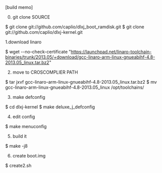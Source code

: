 [build memo]

0. git clone SOURCE

 $ git clone git://github.com/caplio/dlxj_boot_ramdisk.git
 $ git clone git://github.com/caplio/dlxj-kernel.git

1.download linaro

 $ wget --no-check-certificate "https://launchpad.net/linaro-toolchain-binaries/trunk/2013.05/+download/gcc-linaro-arm-linux-gnueabihf-4.8-2013.05_linux.tar.bz2"

2. move to CROSCOMPLIER PATH

 $ tar jxvf gcc-linaro-arm-linux-gnueabihf-4.8-2013.05_linux.tar.bz2
 $ mv gcc-linaro-arm-linux-gnueabihf-4.8-2013.05_linux /opt/toolchains/ 

3. make defconfig 

 $ cd dlxj-kernel
 $ make deluxe_j_defconfig 

4. edit config 

 $ make menuconfig

5. build it

 $ make -j8

6. create boot.img

 $ create2.sh
